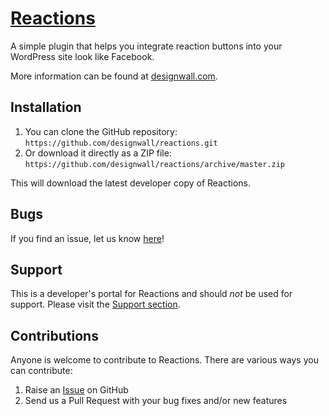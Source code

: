 # [Reactions](https://wordpress.org/plugins/reactions/) #

A simple plugin that helps you integrate reaction buttons into your WordPress site look like Facebook.

More information can be found at [designwall.com](https://www.designwall.com/).

## Installation ##

1. You can clone the GitHub repository: `https://github.com/designwall/reactions.git`
2. Or download it directly as a ZIP file: `https://github.com/designwall/reactions/archive/master.zip`

This will download the latest developer copy of Reactions.

## Bugs ##
If you find an issue, let us know [here](https://github.com/designwall/reactions/issues?state=open)!

## Support ##
This is a developer's portal for Reactions and should _not_ be used for support. Please visit the [Support section](https://www.designwall.com/question/).

## Contributions ##
Anyone is welcome to contribute to Reactions. There are various ways you can contribute:

1. Raise an [Issue](https://github.com/designwall/reactions/issues) on GitHub
2. Send us a Pull Request with your bug fixes and/or new features